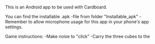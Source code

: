 This is an Android app to be used with Cardboard.

You can find the installable .apk -file from folder "Installable_apk"
-Remember to allow microphone usage for this app in your phone's app settings.

Game instructions:
-Make noise to "click"
-Carry the three cubes to the 
